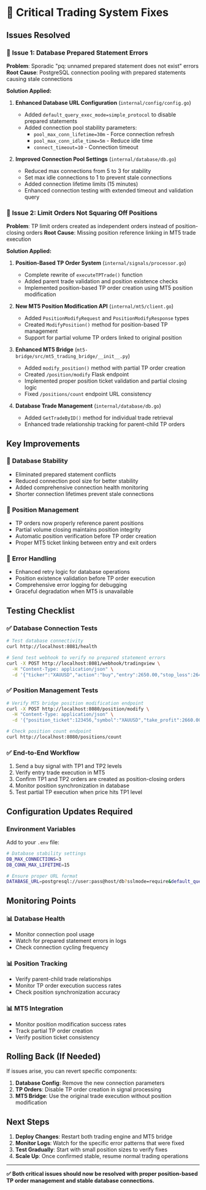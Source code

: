 # 🐛 Critical Trading System Fixes

## Issues Resolved

### 🔴 **Issue 1: Database Prepared Statement Errors**
**Problem**: Sporadic "pq: unnamed prepared statement does not exist" errors
**Root Cause**: PostgreSQL connection pooling with prepared statements causing stale connections

**Solution Applied:**
1. **Enhanced Database URL Configuration** (`internal/config/config.go`)
   - Added `default_query_exec_mode=simple_protocol` to disable prepared statements
   - Added connection pool stability parameters:
     - `pool_max_conn_lifetime=30m` - Force connection refresh
     - `pool_max_conn_idle_time=5m` - Reduce idle time
     - `connect_timeout=10` - Connection timeout

2. **Improved Connection Pool Settings** (`internal/database/db.go`)
   - Reduced max connections from 5 to 3 for stability
   - Set max idle connections to 1 to prevent stale connections
   - Added connection lifetime limits (15 minutes)
   - Enhanced connection testing with extended timeout and validation query

### 🔴 **Issue 2: Limit Orders Not Squaring Off Positions**
**Problem**: TP limit orders created as independent orders instead of position-closing orders
**Root Cause**: Missing position reference linking in MT5 trade execution

**Solution Applied:**
1. **Position-Based TP Order System** (`internal/signals/processor.go`)
   - Complete rewrite of `executeTPTrade()` function
   - Added parent trade validation and position existence checks
   - Implemented position-based TP order creation using MT5 position modification

2. **New MT5 Position Modification API** (`internal/mt5/client.go`)
   - Added `PositionModifyRequest` and `PositionModifyResponse` types
   - Created `ModifyPosition()` method for position-based TP management
   - Support for partial volume TP orders linked to original position

3. **Enhanced MT5 Bridge** (`mt5-bridge/src/mt5_trading_bridge/__init__.py`)
   - Added `modify_position()` method with partial TP order creation
   - Created `/position/modify` Flask endpoint
   - Implemented proper position ticket validation and partial closing logic
   - Fixed `/positions/count` endpoint URL consistency

4. **Database Trade Management** (`internal/database/db.go`)
   - Added `GetTradeByID()` method for individual trade retrieval
   - Enhanced trade relationship tracking for parent-child TP orders

## Key Improvements

### 🎯 **Database Stability**
- Eliminated prepared statement conflicts
- Reduced connection pool size for better stability
- Added comprehensive connection health monitoring
- Shorter connection lifetimes prevent stale connections

### 🎯 **Position Management**
- TP orders now properly reference parent positions
- Partial volume closing maintains position integrity
- Automatic position verification before TP order creation
- Proper MT5 ticket linking between entry and exit orders

### 🎯 **Error Handling**
- Enhanced retry logic for database operations
- Position existence validation before TP order execution
- Comprehensive error logging for debugging
- Graceful degradation when MT5 is unavailable

## Testing Checklist

### ✅ **Database Connection Tests**
```bash
# Test database connectivity
curl http://localhost:8081/health

# Send test webhook to verify no prepared statement errors
curl -X POST http://localhost:8081/webhook/tradingview \
  -H "Content-Type: application/json" \
  -d '{"ticker":"XAUUSD","action":"buy","entry":2650.00,"stop_loss":2640.00,"tp1":2660.00,"tp2":2670.00,"volume":0.01}'
```

### ✅ **Position Management Tests**
```bash
# Verify MT5 bridge position modification endpoint
curl -X POST http://localhost:8080/position/modify \
  -H "Content-Type: application/json" \
  -d '{"position_ticket":123456,"symbol":"XAUUSD","take_profit":2660.00,"partial_volume":0.01,"tp_type":"tp1"}'

# Check position count endpoint
curl http://localhost:8080/positions/count
```

### ✅ **End-to-End Workflow**
1. Send a buy signal with TP1 and TP2 levels
2. Verify entry trade execution in MT5
3. Confirm TP1 and TP2 orders are created as position-closing orders
4. Monitor position synchronization in database
5. Test partial TP execution when price hits TP1 level

## Configuration Updates Required

### Environment Variables
Add to your `.env` file:
```bash
# Database stability settings
DB_MAX_CONNECTIONS=3
DB_CONN_MAX_LIFETIME=15

# Ensure proper URL format
DATABASE_URL=postgresql://user:pass@host/db?sslmode=require&default_query_exec_mode=simple_protocol
```

## Monitoring Points

### 📊 **Database Health**
- Monitor connection pool usage
- Watch for prepared statement errors in logs
- Check connection cycling frequency

### 📊 **Position Tracking**
- Verify parent-child trade relationships
- Monitor TP order execution success rates
- Check position synchronization accuracy

### 📊 **MT5 Integration**
- Monitor position modification success rates
- Track partial TP order creation
- Verify position ticket consistency

## Rolling Back (If Needed)

If issues arise, you can revert specific components:

1. **Database Config**: Remove the new connection parameters
2. **TP Orders**: Disable TP order creation in signal processing
3. **MT5 Bridge**: Use the original trade execution without position modification

## Next Steps

1. **Deploy Changes**: Restart both trading engine and MT5 bridge
2. **Monitor Logs**: Watch for the specific error patterns that were fixed
3. **Test Gradually**: Start with small position sizes to verify fixes
4. **Scale Up**: Once confirmed stable, resume normal trading operations

---

**✅ Both critical issues should now be resolved with proper position-based TP order management and stable database connections.** 
 
